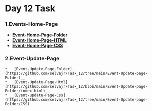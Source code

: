 # __**Day 12 Task**__

 ### 1.__Events-Home-Page__
  * __[Event-Home-Page-Folder](./Event-Home-Page/)__
  * __[Event-Home-Page-HTML](./Event-Home-Page/index.html)__
  * __[Event-Home-Page-CSS](./Event-Home-Page/CSS/)__


  ### 2.Event-Update-Page
    * __[Event-Update-Page-Folder](https://github.com/selvajr/Task_12/tree/main/Event-Update-page-Folder)__
    * __[Event-Update-Page-Html](https://github.com/selvajr/Task_12/blob/main/Event-Update-page-Folder/index.html)__
    * __[Event-update-Page-Css](https://github.com/selvajr/Task_12/tree/main/Event-Update-page-Folder/CSS)__
